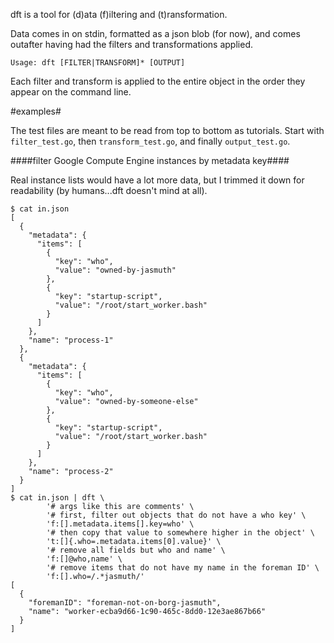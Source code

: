 dft is a tool for (d)ata (f)iltering and (t)ransformation.

Data comes in on stdin, formatted as a json blob (for now), and comes outafter having had the filters and transformations applied.

`Usage: dft [FILTER|TRANSFORM]* [OUTPUT]`

Each filter and transform is applied to the entire object in the order they appear on the command line.

#examples#

The test files are meant to be read from top to bottom as tutorials. Start with `filter_test.go`, then `transform_test.go`, and finally `output_test.go`.

####filter Google Compute Engine instances by metadata key####

Real instance lists would have a lot more data, but I trimmed it down for readability (by humans...dft doesn't mind at all).
```
$ cat in.json 
[
  {
    "metadata": {
      "items": [
        {
          "key": "who",
          "value": "owned-by-jasmuth"
        },
        {
          "key": "startup-script",
          "value": "/root/start_worker.bash"
        }
      ]
    },
    "name": "process-1"
  },
  {
    "metadata": {
      "items": [
        {
          "key": "who",
          "value": "owned-by-someone-else"
        },
        {
          "key": "startup-script",
          "value": "/root/start_worker.bash"
        }
      ]
    },
    "name": "process-2"
  }
]
$ cat in.json | dft \
		'# args like this are comments' \
		'# first, filter out objects that do not have a who key' \
		'f:[].metadata.items[].key=who' \
		'# then copy that value to somewhere higher in the object' \
		't:[]{.who=.metadata.items[0].value}' \
		'# remove all fields but who and name' \
		'f:[]@who,name' \
		'# remove items that do not have my name in the foreman ID' \
		'f:[].who=/.*jasmuth/'
[
  {
    "foremanID": "foreman-not-on-borg-jasmuth",
    "name": "worker-ecba9d66-1c90-465c-8dd0-12e3ae867b66"
  }
]
```
